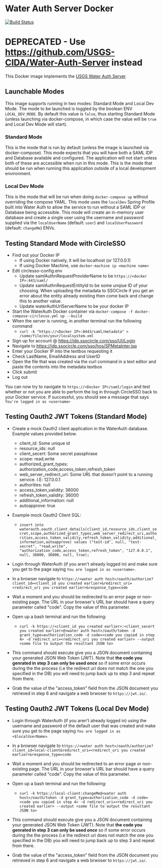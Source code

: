 # Water Auth Server Docker

[![Build Status](https://travis-ci.org/USGS-CIDA/docker-water-auth-server.svg?branch=master)](https://travis-ci.org/USGS-CIDA/docker-water-auth-server)

# DEPRECATED - Use https://github.com/USGS-CIDA/Water-Auth-Server instead

This Docker image implements the [USGS Water Auth Server](https://github.com/USGS-CIDA/Water-Auth-Server)

## Launchable Modes
This image supports running in two modes: Standard Mode and Local Dev Mode. The mode to be launched is toggled by the boolean ENV `LOCAL_DEV_MODE`. By default this value is `false`, thus starting Standard Mode (unless launching via docker-compose, in which case the value will be `true` and Local Dev Mode will start).

### Standard Mode
This is the mode that is run by default (unless the image is launched via docker-compose). This mode expects that you will have both a SAML IDP and Database available and configured. The application will not start unless both of these are accessible when run in this mode. This is the mode that should be run when
running this application outside of a local development environment.

### Local Dev Mode
This is the mode that will be run when doing `docker-compose up` without overriding the compose YAML. This mode uses the `localDev` Spring Profile built into Water Auth to allow the service to run without a SAML IDP or Database being accessible. This mode will create an in-memory user database and create a single user using the username and password supplied via the `localUserName` (default: `user`) and `localUserPassword` (default: `changeMe`) ENVs.

## Testing Standard Mode with CircleSSO
- Find out your Docker IP
  - If using Docker natively, it will be localhost (or 127.0.0.1)
  - If using Docker Machine, use `docker-machine ip <machine name>`
- Edit circlesso-config.env 
  - Update samlAuthnRequestProviderName to be `https://<docker IP>:443/saml/`
  - Update samlAuthnRequestEntityId to be some unqiue ID of your choosing. When uploading the metadata to SSOCircle if you get an error about the entity already existing then come back and change this to another value.
  - Update waterAuthUrlServerName to be your docker IP
- Start the WaterAuth Docker container via `docker-compose -f docker-compose-circlesso.yml up --build`
- When the server is running, in another terminal run the following command
  - `curl -k "https://<Docker IP>:8443/saml/metadata" > /some/file/on/your/localsystem.xml`
- Sign up for account @ https://idp.ssocircle.com/sso/UI/Login
- Navigate to https://idp.ssocircle.com/sso/hos/SPMetaInter.jsp
- Enter your Docker IP into the textbox requesting it
- Check LastName, EmailAddress and UserID
- Open the file that was created via the curl command in a text editor and paste the contents into the metadata textbox
- Click submit
- Log out

You can now try to navigate to `https://<Docker IP>/saml/login` and test whether or not you are able to perform the log in through CircleSSO back to your Docker service. If successful, you should see a message that says `You're logged in as <username>`

## Testing Oauth2 JWT Tokens (Standard Mode)
- Create a mock Oauth2 client application in the WaterAuth database. Example values provided below.
  - client_id: Some unique id
  - resource_ids: null
  - client_secert: Some secret passphrase
  - scope: read,write
  - authorized_grant_types: authorization_code,access_token,refresh_token
  - web_server_redirect_uri: Some URL that doesn't point to a running service. I.E: 127.0.0.1
  - authorities: null
  - access_token_validity: 36000
  - refresh_token_validity: 36000
  - additional_information: null
  - autoapprove: true

- Example mock Oauth2 Client SQL:
  - `insert into waterauth.oauth_client_details(client_id,resource_ids,client_secret,scope,authorized_grant_types,web_server_redirect_uri,authorities,access_token_validity,refresh_token_validity,additional_information,autoapprove) values ("test-id", null, "test-secret", "read,write", "authorization_code,access_token,refresh_token", "127.0.0.1", null, 36000, 36000, null, true);`

- Login through WaterAuth (if you aren't already logged in) and make sure you get to the page saying `You are logged in as <username>`.

- In a browser navigate to `https://<water auth host>/oauth/authorize?client_id=<client_id you created earlier>&redirect_uri=<redirect_uri you created earlier>&response_type=code`

- Wait a moment and you should be redirected to an error page or non-existing page. The URL in your browser's URL bar should have a query parameter called "code". Copy the value of this parameter.

- Open up a bash terminal and run the following:
  - `curl -k https://<client_id you created earlier>:<client_secert you created earlier>@<water auth host>/oauth/token -d grant_type=authorization_code -d code=<code you copied in step 4> -d redirect_uri=<redirect_uri you created earlier> --output <some file to output the resultant JSON to>`

- This command should execute give you a JSON document containing your generated JSON Web Token (JWT). Note that **the code you genrated in step 3 can only be used _once_** so if some error occurs during the the process (i.e the redirect uri does not match the one you specified in the DB) you will need to jump back up to step 3 and repeat from there.

- Grab the value of the "access_token" field from the JSON document you retrieved in step 6 and navigate a web brwoser to `https://jwt.io/`.

## Testing Oauth2 JWT Tokens (Local Dev Mode)
- Login through WaterAuth (if you aren't already logged in) using the username and password of the default user that was created and make sure you get to the page saying `You are logged in as <$localUserName>`.

- In a browser navigate to `https://<water auth host>/oauth/authorize?client_id=local-client&redirect_uri=<redirect_uri you created earlier>&response_type=code`

- Wait a moment and you should be redirected to an error page or non-existing page. The URL in your browser's URL bar should have a query parameter called "code". Copy the value of this parameter.

- Open up a bash terminal and run the following:
  - `curl -k https://local-client:changeMe@<water auth host>/oauth/token -d grant_type=authorization_code -d code=<code you copied in step 4> -d redirect_uri=<redirect_uri you created earlier> --output <some file to output the resultant JSON to>`

- This command should execute give you a JSON document containing your generated JSON Web Token (JWT). Note that **the code you genrated in step 3 can only be used _once_** so if some error occurs during the the process (i.e the redirect uri does not match the one you specified in the DB) you will need to jump back up to step 3 and repeat from there.

- Grab the value of the "access_token" field from the JSON document you retrieved in step 6 and navigate a web brwoser to `https://jwt.io/`.

